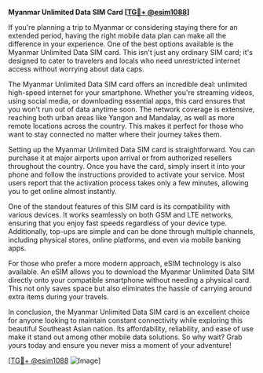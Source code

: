 **Myanmar Unlimited Data SIM Card [[TG💪+ @esim1088](https://t.me/s/esim1088)]**

If you're planning a trip to Myanmar or considering staying there for an extended period, having the right mobile data plan can make all the difference in your experience. One of the best options available is the Myanmar Unlimited Data SIM card. This isn't just any ordinary SIM card; it's designed to cater to travelers and locals who need unrestricted internet access without worrying about data caps.

The Myanmar Unlimited Data SIM card offers an incredible deal: unlimited high-speed internet for your smartphone. Whether you're streaming videos, using social media, or downloading essential apps, this card ensures that you won't run out of data anytime soon. The network coverage is extensive, reaching both urban areas like Yangon and Mandalay, as well as more remote locations across the country. This makes it perfect for those who want to stay connected no matter where their journey takes them.

Setting up the Myanmar Unlimited Data SIM card is straightforward. You can purchase it at major airports upon arrival or from authorized resellers throughout the country. Once you have the card, simply insert it into your phone and follow the instructions provided to activate your service. Most users report that the activation process takes only a few minutes, allowing you to get online almost instantly.

One of the standout features of this SIM card is its compatibility with various devices. It works seamlessly on both GSM and LTE networks, ensuring that you enjoy fast speeds regardless of your device type. Additionally, top-ups are simple and can be done through multiple channels, including physical stores, online platforms, and even via mobile banking apps.

For those who prefer a more modern approach, eSIM technology is also available. An eSIM allows you to download the Myanmar Unlimited Data SIM directly onto your compatible smartphone without needing a physical card. This not only saves space but also eliminates the hassle of carrying around extra items during your travels.

In conclusion, the Myanmar Unlimited Data SIM card is an excellent choice for anyone looking to maintain constant connectivity while exploring this beautiful Southeast Asian nation. Its affordability, reliability, and ease of use make it stand out among other mobile data solutions. So why wait? Grab yours today and ensure you never miss a moment of your adventure! 

[[TG💪+ @esim1088](https://t.me/s/esim1088) ![Image](https://i.postimg.cc/Y0z9fWf4/image.png)]